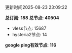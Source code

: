 更新时间2025-08-23 23:09:22

**总订阅: 188**
**总节点: 40504**
- vless节点: 15687
- hysteria2节点: 14

**google ping有效节点: 116**
